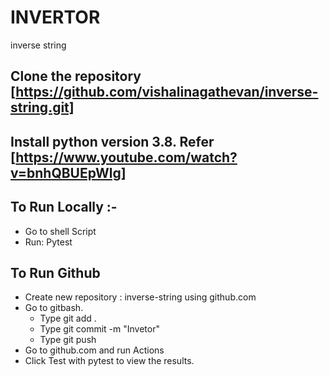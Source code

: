 # INVERTOR 
inverse string
## Clone the repository [https://github.com/vishalinagathevan/inverse-string.git]
## Install python version 3.8. Refer [https://www.youtube.com/watch?v=bnhQBUEpWlg]

## To Run Locally :-
* Go to shell Script
* Run: Pytest

   
## To Run Github 
* Create new repository : inverse-string using github.com
* Go to gitbash.
  - Type git add .
  - Type git commit -m "Invetor"
  - Type git push
* Go to github.com and run Actions
* Click  Test with pytest to view the results.
